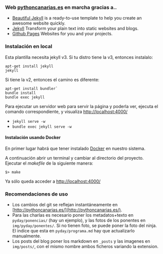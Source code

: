 ### Web [pythoncanarias.es](http://pythoncanarias.es/) en marcha gracias a..

- [Beautiful Jekyll](https://github.com/daattali/beautiful-jekyll) is a ready-to-use template to help you create an awesome website quickly.
- [Jekyll](http://jekyllrb.com/) Transform your plain text into static websites and blogs.
- [Github Pages](https://pages.github.com/) Websites for you and your projects.

### Instalación en local

Esta plantilla necesita jekyll v3. Si tu distro tiene la v3, entonces instalalo:

```
apt-get install jekyll
jekyll
```

Si tiene la v2, entonces el camino es diferente:

```
apt-get install bundler`
bundle install
bundle exec jekyll
```

Para ejecutar un servidor web para servir la página y poderla ver, ejecuta el comando correspondiente, y visualiza [http://localhost:4000/](http://localhost:4000/)

- `jekyll serve -w`
- `bundle exec jekyll serve -w`

#### Instalación usando Docker

En primer lugar habrá que tener instalado [Docker](https://www.docker.com/products/docker) en nuestro sistema.

A continuación abrir un terminal y cambiar al directorio del proyecto. Ejecutar el *makefile* de la siguiente manera:

```console
$> make
```

Ya sólo queda acceder a [http://localhost:4000/](http://localhost:4000/)

### Recomendaciones de uso

- Los cambios del git se reflejan instantáneamente en [http://pythoncanarias.es/](http://pythoncanarias.es/).
- Para las charlas es necesario poner los metadatos+texto en `pyday/ponencias/` (hay un ejemplo), y las fotos de los ponentes en `img/pyday/ponentes/`. Si no tienen foto, se puede poner la foto del ninja. El indice que esta en `pyday/programa.md` hay que actualizarlo manualmente.
- Los posts del blog poner los markdown en `_posts` y las imagenes en `img/posts/`, con el mismo nombre ambos ficheros variando la extension.
